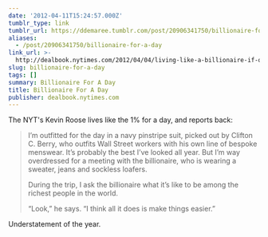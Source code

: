 ```yaml
---
date: '2012-04-11T15:24:57.000Z'
tumblr_type: link
tumblr_url: https://ddemaree.tumblr.com/post/20906341750/billionaire-for-a-day
aliases:
  - /post/20906341750/billionaire-for-a-day
link_url: >-
  http://dealbook.nytimes.com/2012/04/04/living-like-a-billionaire-if-only-for-a-day/
slug: billionaire-for-a-day
tags: []
summary: Billionaire For A Day
title: Billionaire For A Day
publisher: dealbook.nytimes.com
---
```


The NYT's Kevin Roose lives like the 1% for a day, and reports back:

> I’m outfitted for the day in a navy pinstripe suit, picked out by Clifton C. Berry, who outfits Wall Street workers with his own line of bespoke menswear. It’s probably the best I’ve looked all year. But I’m way overdressed for a meeting with the billionaire, who is wearing a sweater, jeans and sockless loafers.
>
> During the trip, I ask the billionaire what it’s like to be among the richest people in the world.
>
> “Look,” he says. “I think all it does is make things easier.”

Understatement of the year.